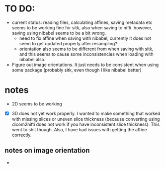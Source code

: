 # TO DO:
- current status: reading files, calculating affines, saving metadata etc seems to be working fine for sitk, also when saving to nifti. however, saving using nibabel seems to be a bit wrong.
    - need to fix affine when saving with nibabel, currently it does not seem to get updated properly after resampling?
    - orientation also seems to be different from when saving with sitk, and this seems to cause some inconsistencies when loading with nibabel also.
- Figure out image orientations. It just needs to be consistent when using some package (probably sitk, even though I like nibabel better)

# notes
- 2D seems to be working

- [x] 3D does not yet work properly. I wanted to make something that worked with missing slices or uneven slice thickness (because converting using dicom2nifti does not work if you have inconsistent slice thickness). This went to shit though. Also, I have had issues with getting the affine correctly.

## notes on image orientation
- 